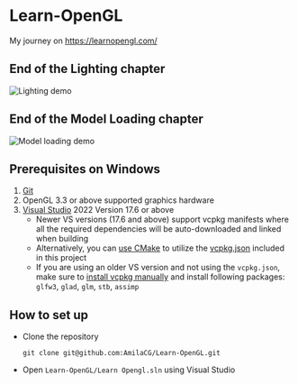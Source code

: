 # Learn-OpenGL
My journey on https://learnopengl.com/  

## End of the Lighting chapter
![Lighting demo](README_resources/LightingDemo.gif)

## End of the Model Loading chapter
![Model loading demo](README_resources/ModelLoadingDemo.gif)

## Prerequisites on Windows
1. [Git](https://git-scm.com/download/win)
2. OpenGL 3.3 or above supported graphics hardware
3. [Visual Studio](https://visualstudio.microsoft.com/downloads/) 2022 Version 17.6 or above   
   - Newer VS versions (17.6 and above) support vcpkg manifests where all the required dependencies will be auto-downloaded and linked when building
   - Alternatively, you can [use CMake](https://learn.microsoft.com/en-gb/vcpkg/get_started/get-started-vs?pivots=shell-cmd) to utilize the [vcpkg.json](vcpkg.json) included in this project
   - If you are using an older VS version and not using the `vcpkg.json`, make sure to [install vcpkg manually](https://learn.microsoft.com/en-gb/vcpkg/get_started/get-started?pivots=shell-cmd) and install following packages:
  `glfw3`, `glad`, `glm`, `stb`, `assimp`

## How to set up
* Clone the repository
  ```
  git clone git@github.com:AmilaCG/Learn-OpenGL.git
  ```
* Open `Learn-OpenGL/Learn Opengl.sln` using Visual Studio
